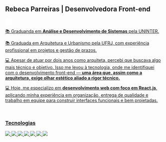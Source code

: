 ## Rebeca Parreiras | Desenvolvedora Front-end

<a href="https://www.linkedin.com/in/rebeca-parreiras" target="_blank"><img align="left" alt="LinkedIn" width="22px" src="https://github.com/Aakarsh-B/trying-repos/blob/master/linkedin.svg" />

<br>

📚 Graduanda em <b>Análise e Desenvolvimento de Sistemas</b> pela UNINTER.

📚 Graduada em Arquitetura e Urbanismo pela UFRJ, com experiência profissional em projetos e gestão de prazos. 

💻 Apesar de atuar por dois anos como arquiteta, percebi que buscava algo mais técnico e objetivo. Isso me levou à tecnologia, onde me identifiquei com o desenvolvimento front-end — <b>uma área que, assim como a arquitetura, exige olhar estético aliado a rigor técnico.</b>

💻 Hoje, me especializo em <b>desenvolvimento web com foco em React.js</b>, aplicando minha experiência em organização, entrega de qualidade e trabalho em equipe para construir interfaces funcionais e bem projetadas.

<br>

### Tecnologias

<code><img width="40px" src="https://cdn.jsdelivr.net/gh/devicons/devicon@latest/icons/html5/html5-original.svg" /></code>
<code><img width="40px" src="https://cdn.jsdelivr.net/gh/devicons/devicon@latest/icons/css3/css3-original.svg" /></code>
<code><img width="40px" src="https://cdn.jsdelivr.net/gh/devicons/devicon@latest/icons/javascript/javascript-original.svg" /></code>
<code><img width="40px" src="https://cdn.jsdelivr.net/gh/devicons/devicon@latest/icons/typescript/typescript-original.svg" /></code>
<code><img width="40px" src="https://cdn.jsdelivr.net/gh/devicons/devicon@latest/icons/react/react-original.svg" /></code>
<code><img width="40px" src="https://cdn.jsdelivr.net/gh/devicons/devicon@latest/icons/vuejs/vuejs-original.svg" /></code>
<code><img width="40px" src="https://cdn.jsdelivr.net/gh/devicons/devicon@latest/icons/nodejs/nodejs-original.svg" /></code>
          
